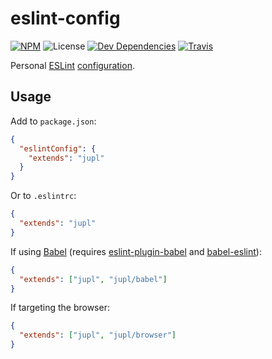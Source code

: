 # eslint-config
[![NPM](http://img.shields.io/npm/v/eslint-config-jupl.svg?style=flat-square)](https://www.npmjs.org/package/eslint-config-jupl)
![License](http://img.shields.io/npm/l/eslint-config-jupl.svg?style=flat-square)
[![Dev Dependencies](http://img.shields.io/david/dev/jupl/eslint-config.svg?style=flat-square)](https://david-dm.org/jupl/eslint-config#info=devDependencies)
[![Travis](http://img.shields.io/travis/jupl/eslint-config.svg?style=flat-square&label=travis)](https://travis-ci.org/jupl/eslint-config)

Personal [ESLint](http://eslint.org/)
[configuration](http://eslint.org/docs/developer-guide/shareable-configs.html).

## Usage

Add to  `package.json`:

```json
{
  "eslintConfig": {
    "extends": "jupl"
  }
}
```

Or to `.eslintrc`:

```json
{
  "extends": "jupl"
}
```

If using [Babel](http://babeljs.io/) (requires
[eslint-plugin-babel](babel/eslint-plugin-babel) and
[babel-eslint](babel/babel-eslint)):

```json
{
  "extends": ["jupl", "jupl/babel"]
}
```

If targeting the browser:

```json
{
  "extends": ["jupl", "jupl/browser"]
}
```
